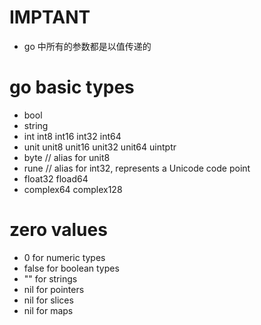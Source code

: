 # IMPTANT
- go 中所有的参数都是以值传递的

# go basic types
- bool
- string
- int int8 int16 int32 int64
- unit unit8 unit16 unit32 unit64 uintptr
- byte  // alias for unit8
- rune  // alias for int32, represents a Unicode code point
- float32 fload64
- complex64 complex128

# zero values
- 0 for numeric types
- false for boolean types
- "" for strings
- nil for pointers
- nil for slices
- nil for maps

